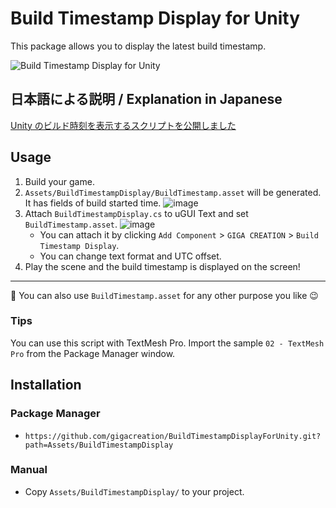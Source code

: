 # Build Timestamp Display for Unity

This package allows you to display the latest build timestamp.

![Build Timestamp Display for Unity](https://user-images.githubusercontent.com/5264444/103909925-9d637180-5147-11eb-957f-4c880eb90744.png)

## 日本語による説明 / Explanation in Japanese

[Unity のビルド時刻を表示するスクリプトを公開しました](https://blog.gigacreation.jp/entry/2020/10/10/123134)

## Usage

1. Build your game.
2. `Assets/BuildTimestampDisplay/BuildTimestamp.asset` will be generated. It has fields of build started time.
![image](https://user-images.githubusercontent.com/5264444/103910707-7d807d80-5148-11eb-8ddc-ec4cdec380f0.png)
3. Attach `BuildTimestampDisplay.cs` to uGUI Text and set `BuildTimestamp.asset`.
![image](https://user-images.githubusercontent.com/5264444/103911108-f8499880-5148-11eb-84bd-d3bc067deac1.png)
    - You can attach it by clicking `Add Component` > `GIGA CREATION` > `Build Timestamp Display`.
    - You can change text format and UTC offset.
4. Play the scene and the build timestamp is displayed on the screen!

---

:memo: You can also use `BuildTimestamp.asset` for any other purpose you like :wink:

### Tips

You can use this script with TextMesh Pro. Import the sample `02 - TextMesh Pro` from the Package Manager window.

## Installation

### Package Manager

- `https://github.com/gigacreation/BuildTimestampDisplayForUnity.git?path=Assets/BuildTimestampDisplay`

### Manual

- Copy `Assets/BuildTimestampDisplay/` to your project.
